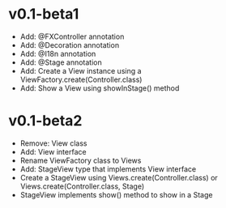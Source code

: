 # v0.1-beta1
- Add: @FXController annotation
- Add: @Decoration annotation
- Add: @I18n annotation
- Add: @Stage annotation
- Add: Create a View instance using a ViewFactory.create(Controller.class)
- Add: Show a View using showInStage() method

# v0.1-beta2
- Remove: View class
- Add: View interface
- Rename ViewFactory class to Views
- Add: StageView type that implements View interface
- Create a StageView using Views.create(Controller.class) or Views.create(Controller.class, Stage)
- StageView implements show() method to show in a Stage 

